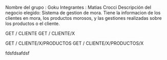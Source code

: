 
Nombre del grupo : Goku
Integrantes : Matias Crocci
Descripción del negocio elegido: Sistema de gestion de mora. Tiene la informacion de los clientes en mora, los productos morosos, y las gestiones realizadas sobre los productos o el cliente.  


GET / CLIENTE
GET / CLIENTE/X

GET / CLIENTE/X/PRODUCTOS
GET / CLIENTE/X/PRODUCTOS/X

fdsfdsafdsf

